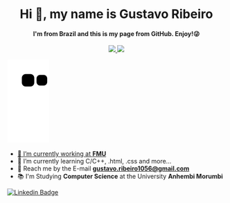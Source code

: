 <h1 align="center">Hi 👋, my name is Gustavo Ribeiro</h1>
<h4 align="center"> I'm from Brazil and this is my page from GitHub. Enjoy!😜 </h4>

<div align="center">
  <a href="https://github.com/GustavoRibeiroS">
  <img height="160em" src="https://github-readme-stats.vercel.app/api?username=GustavoRibeiroS&show_icons=true&theme=dark&include_all_commits=true&count_private=true"/>
  <img height="160em" src="https://github-readme-stats.vercel.app/api/top-langs/?username=GustavoRibeiroS&layout=compact&langs_count=7&theme=dark"/>
</div>

![Snake animation](https://github.com/GustavoRibeiroS/GustavoRibeiroS/blob/output/github-contribution-grid-snake.svg)

- 👔 I’m currently working at [**FMU**](https://portal.fmu.br/)
- 🌱 I’m currently learning C/C++, .html, .css and more...
- 📧 Reach me by the E-mail **gustavo.ribeiro1056@gmail.com**
- 📚 I'm Studying **Computer Science** at the University **Anhembi Morumbi**

[![Linkedin Badge](https://img.shields.io/badge/-Gustavo%20Ribeiro-6633cc?style=flat-square&logo=Linkedin&logoColor=white&link=https://www.linkedin.com/in/gustavo-ribeiro-36b27b180/)](https://www.linkedin.com/in/gustavo-ribeiro-36b27b180/)
